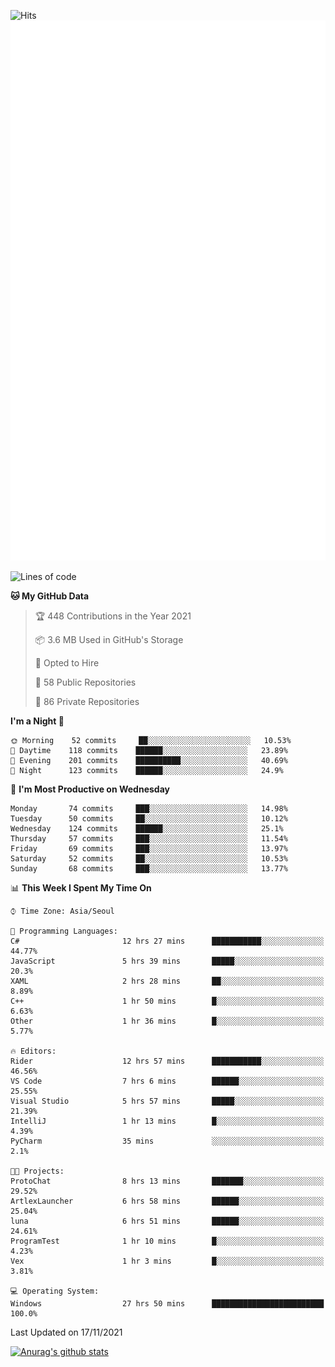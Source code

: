 ![Hits](https://hits.seeyoufarm.com/api/count/incr/badge.svg?url=https%3A%2F%2Fgithub.com%2Fkokose1234&count_bg=%2379C83D&title_bg=%23555555&icon=apple.svg&icon_color=%23E7E7E7&title=hits&edge_flat=false)
<br/>
![Metrics](https://github.com/kokose1234/kokose1234/blob/main/github-metrics.svg)

<!--START_SECTION:waka-->
![Lines of code](https://img.shields.io/badge/From%20Hello%20World%20I%27ve%20Written-11.7%20million%20lines%20of%20code-blue)

**🐱 My GitHub Data** 

> 🏆 448 Contributions in the Year 2021
 > 
> 📦 3.6 MB Used in GitHub's Storage 
 > 
> 💼 Opted to Hire
 > 
> 📜 58 Public Repositories 
 > 
> 🔑 86 Private Repositories  
 > 
**I'm a Night 🦉** 

```text
🌞 Morning    52 commits     ██░░░░░░░░░░░░░░░░░░░░░░░   10.53% 
🌆 Daytime    118 commits    ██████░░░░░░░░░░░░░░░░░░░   23.89% 
🌃 Evening    201 commits    ██████████░░░░░░░░░░░░░░░   40.69% 
🌙 Night      123 commits    ██████░░░░░░░░░░░░░░░░░░░   24.9%

```
📅 **I'm Most Productive on Wednesday** 

```text
Monday       74 commits     ███░░░░░░░░░░░░░░░░░░░░░░   14.98% 
Tuesday      50 commits     ██░░░░░░░░░░░░░░░░░░░░░░░   10.12% 
Wednesday    124 commits    ██████░░░░░░░░░░░░░░░░░░░   25.1% 
Thursday     57 commits     ███░░░░░░░░░░░░░░░░░░░░░░   11.54% 
Friday       69 commits     ███░░░░░░░░░░░░░░░░░░░░░░   13.97% 
Saturday     52 commits     ██░░░░░░░░░░░░░░░░░░░░░░░   10.53% 
Sunday       68 commits     ███░░░░░░░░░░░░░░░░░░░░░░   13.77%

```


📊 **This Week I Spent My Time On** 

```text
⌚︎ Time Zone: Asia/Seoul

💬 Programming Languages: 
C#                       12 hrs 27 mins      ███████████░░░░░░░░░░░░░░   44.77% 
JavaScript               5 hrs 39 mins       █████░░░░░░░░░░░░░░░░░░░░   20.3% 
XAML                     2 hrs 28 mins       ██░░░░░░░░░░░░░░░░░░░░░░░   8.89% 
C++                      1 hr 50 mins        █░░░░░░░░░░░░░░░░░░░░░░░░   6.63% 
Other                    1 hr 36 mins        █░░░░░░░░░░░░░░░░░░░░░░░░   5.77%

🔥 Editors: 
Rider                    12 hrs 57 mins      ███████████░░░░░░░░░░░░░░   46.56% 
VS Code                  7 hrs 6 mins        ██████░░░░░░░░░░░░░░░░░░░   25.55% 
Visual Studio            5 hrs 57 mins       █████░░░░░░░░░░░░░░░░░░░░   21.39% 
IntelliJ                 1 hr 13 mins        █░░░░░░░░░░░░░░░░░░░░░░░░   4.39% 
PyCharm                  35 mins             ░░░░░░░░░░░░░░░░░░░░░░░░░   2.1%

🐱‍💻 Projects: 
ProtoChat                8 hrs 13 mins       ███████░░░░░░░░░░░░░░░░░░   29.52% 
ArtlexLauncher           6 hrs 58 mins       ██████░░░░░░░░░░░░░░░░░░░   25.04% 
luna                     6 hrs 51 mins       ██████░░░░░░░░░░░░░░░░░░░   24.61% 
ProgramTest              1 hr 10 mins        █░░░░░░░░░░░░░░░░░░░░░░░░   4.23% 
Vex                      1 hr 3 mins         █░░░░░░░░░░░░░░░░░░░░░░░░   3.81%

💻 Operating System: 
Windows                  27 hrs 50 mins      █████████████████████████   100.0%

```


 Last Updated on 17/11/2021
<!--END_SECTION:waka-->

[![Anurag's github stats](https://github-readme-stats.vercel.app/api?username=kokose1234&theme=dracula)](https://github.com/anuraghazra/github-readme-stats)



	
